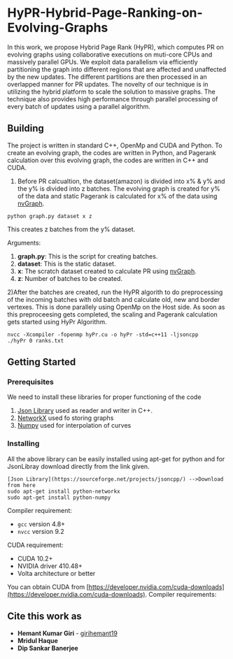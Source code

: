 # HyPR-Hybrid-Page-Ranking-on-Evolving-Graphs

In this work, we propose Hybrid Page Rank (HyPR),
which computes PR on evolving graphs using collaborative
executions on muti-core CPUs and massively parallel GPUs. We
exploit data parallelism via efficiently partitioning the graph
into different regions that are affected and unaffected by the
new updates. The different partitions are then processed in an
overlapped manner for PR updates. The novelty of our technique
is in utilizing the hybrid platform to scale the solution to massive
graphs. The technique also provides high performance through
parallel processing of every batch of updates using a parallel
algorithm.

## Building

The project is written in standard C++, OpenMp and CUDA and Python.
To create an evolving graph, the codes are written in Python, and
Pagerank calculation over this evolving graph, the codes are written
in C++ and CUDA.

1) Before PR calcualtion, the dataset(amazon) is divided into x% 
& y% and the y% is divided into z batches. The evolving graph is created for y% of the data and static
Pagerank is calculated for x% of the data using [nvGraph](https://github.com/rapidsai/nvgraph).

```
python graph.py dataset x z
```
This creates z batches from the y% dataset.

Arguments:

1. **graph.py**: This is the script for creating batches.
2. **dataset**: This is the static dataset.
3. **x**: The scratch dataset created to calculate PR using [nvGraph](https://github.com/rapidsai/nvgraph).
4. **z**: Number of batches to be created.

2)After the batches are created, run the HyPR algorith to do preprocessing
of the incoming batches with old batch and calculate old, new and border vertexes.
This is done parallely using OpenMp on the Host side. As soon as this preproceesing
gets completed, the scaling and Pagerank calculation gets started using HyPr Algorithm.

```
nvcc -Xcompiler -fopenmp hyPr.cu -o hyPr -std=c++11 -ljsoncpp
./hyPr 0 ranks.txt
```

## Getting Started


### Prerequisites

We need to install these libraries for proper functioning of the code

1.  [Json Library](https://sourceforge.net/projects/jsoncpp/) used as reader and writer in C++.
2.  [NetworkX](https://networkx.github.io/) used fo storing graphs
3.  [Numpy](http://www.numpy.org/) used for interpolation of curves

### Installing

All the above library can be easily installed using apt-get for python and for JsonLibray download directly from the link given.

```
[Json Library](https://sourceforge.net/projects/jsoncpp/) -->Download from here
sudo apt-get install python-networkx
sudo apt-get install python-numpy
```
Compiler requirement:

* `gcc`     version 4.8+
* `nvcc`    version 9.2


CUDA requirement:

* CUDA 10.2+
* NVIDIA driver 410.48+
* Volta architecture or better

You can obtain CUDA from [https://developer.nvidia.com/cuda-downloads](https://developer.nvidia.com/cuda-downloads).
Compiler requirements:


## Cite this work as

* **Hemant Kumar Giri** - [girihemant19](https://github.com/girihemant19)
* **Mridul Haque**
* **Dip Sankar Banerjee**

